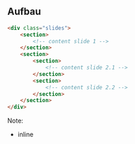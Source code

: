 ## <i class="fa fa-cubes" aria-hidden="true"></i> Aufbau
```html
<div class="slides">
    <section>
        <!-- content slide 1 -->
    </section>
    <section>
        <section>
            <!-- content slide 2.1 -->
        </section>
        <section>
            <!-- content slide 2.2 -->
        </section>
    </section>
</div>
```
<!-- .element: class="fragment" -->

Note:
-  inline
